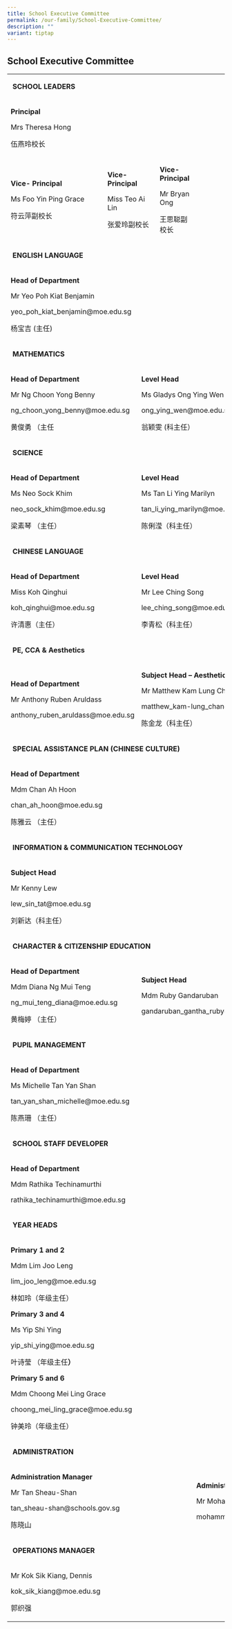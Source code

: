 ```yaml
---
title: School Executive Committee
permalink: /our-family/School-Executive-Committee/
description: ""
variant: tiptap
---
```

<h2><strong>School Executive Committee</strong></h2><table><tbody><tr><td rowspan="1" colspan="5"><p><strong>&nbsp;SCHOOL LEADERS</strong></p></td><td rowspan="1" colspan="1"><p></p></td><td rowspan="1" colspan="1"><p></p></td><td rowspan="1" colspan="1"><p></p></td></tr><tr><td rowspan="1" colspan="5"><p><strong>Principal</strong></p><p>Mrs Theresa Hong</p><p>伍燕玲校长&nbsp;</p></td><td rowspan="1" colspan="1"><p></p></td><td rowspan="1" colspan="1"><p></p></td><td rowspan="1" colspan="1"><p></p></td></tr><tr><td rowspan="1" colspan="2"><p><strong>Vice- Principal</strong></p><p>Ms Foo Yin Ping Grace</p><p>符云萍副校长</p></td><td rowspan="1" colspan="2"><p><strong>Vice-Principal</strong></p><p>Miss Teo Ai Lin</p><p>张爱玲副校长</p></td><td rowspan="1" colspan="1"><p><strong>Vice-Principal</strong></p><p>Mr Bryan Ong</p><p>王思聪副校长</p></td><td rowspan="1" colspan="2"><p></p></td><td rowspan="1" colspan="1"><p></p></td></tr><tr><td rowspan="1" colspan="5"><p><strong>&nbsp;ENGLISH LANGUAGE</strong></p></td><td rowspan="1" colspan="1"><p></p></td><td rowspan="1" colspan="1"><p></p></td><td rowspan="1" colspan="1"><p></p></td></tr><tr><td rowspan="1" colspan="5"><p><strong>Head of Department</strong></p><p>Mr Yeo Poh Kiat Benjamin</p><p>yeo_poh_kiat_benjamin@moe.edu.sg</p><p>杨宝吉 (主任)</p></td><td rowspan="1" colspan="1"><p></p></td><td rowspan="1" colspan="1"><p></p></td><td rowspan="1" colspan="1"><p></p></td></tr><tr><td rowspan="1" colspan="5"><p>&nbsp;<strong>MATHEMATICS</strong></p></td><td rowspan="1" colspan="1"><p></p></td><td rowspan="1" colspan="1"><p></p></td><td rowspan="1" colspan="1"><p></p></td></tr><tr><td rowspan="1" colspan="3"><p><strong>Head of Department</strong></p><p>Mr Ng Choon Yong Benny</p><p>ng_choon_yong_benny@moe.edu.sg</p><p>黄俊勇 （主任</p></td><td rowspan="1" colspan="5"><p><strong>Level Head</strong></p><p>Ms Gladys Ong Ying Wen</p><p>ong_ying_wen@moe.edu.sg</p><p>翁颖雯 (科主任）</p></td></tr><tr><td rowspan="1" colspan="5"><p>&nbsp;<strong>SCIENCE</strong></p></td><td rowspan="1" colspan="1"><p></p></td><td rowspan="1" colspan="1"><p></p></td><td rowspan="1" colspan="1"><p></p></td></tr><tr><td rowspan="1" colspan="3"><p><strong>Head of Department</strong></p><p>Ms Neo Sock Khim</p><p>neo_sock_khim@moe.edu.sg</p><p>梁素琴 （主任）</p></td><td rowspan="1" colspan="5"><p><strong>Level Head</strong></p><p>Ms Tan Li Ying Marilyn</p><p>tan_li_ying_marilyn@moe.edu.sg</p><p>陈俐滢（科主任）</p></td></tr><tr><td rowspan="1" colspan="5"><p>&nbsp;<strong>CHINESE LANGUAGE</strong></p></td><td rowspan="1" colspan="1"><p></p></td><td rowspan="1" colspan="1"><p></p></td><td rowspan="1" colspan="1"><p></p></td></tr><tr><td rowspan="1" colspan="3"><p><strong>Head of Department</strong></p><p>Miss Koh Qinghui</p><p>koh_qinghui@moe.edu.sg</p><p>许清惠（主任）</p></td><td rowspan="1" colspan="5"><p><strong>Level Head</strong></p><p>Mr Lee Ching Song</p><p>lee_ching_song@moe.edu.sg</p><p>李青松（科主任）</p></td></tr><tr><td rowspan="1" colspan="5"><p>&nbsp;<strong>PE, CCA &amp; Aesthetics</strong></p></td><td rowspan="1" colspan="1"><p></p></td><td rowspan="1" colspan="1"><p></p></td><td rowspan="1" colspan="1"><p></p></td></tr><tr><td rowspan="1" colspan="3"><p><strong>Head of Department</strong></p><p>Mr Anthony Ruben Aruldass</p><p>anthony_ruben_aruldass@moe.edu.sg</p></td><td rowspan="1" colspan="5"><p><strong>Subject Head – Aesthetics</strong></p><p>Mr Matthew Kam Lung Chan</p><p>matthew_kam-lung_chan@moe.edu.sg</p><p>陈金龙（科主任）</p></td></tr><tr><td rowspan="1" colspan="5"><p>&nbsp;<strong>SPECIAL ASSISTANCE PLAN (CHINESE CULTURE)</strong></p></td><td rowspan="1" colspan="1"><p></p></td><td rowspan="1" colspan="1"><p></p></td><td rowspan="1" colspan="1"><p></p></td></tr><tr><td rowspan="1" colspan="5"><p><strong>Head of Department</strong></p><p>Mdm Chan Ah Hoon</p><p>chan_ah_hoon@moe.edu.sg</p><p>陈雅云 （主任）</p></td><td rowspan="1" colspan="1"><p></p></td><td rowspan="1" colspan="1"><p></p></td><td rowspan="1" colspan="1"><p></p></td></tr><tr><td rowspan="1" colspan="5"><p><strong>&nbsp;INFORMATION &amp; COMMUNICATION TECHNOLOGY</strong></p></td><td rowspan="1" colspan="1"><p></p></td><td rowspan="1" colspan="1"><p></p></td><td rowspan="1" colspan="1"><p></p></td></tr><tr><td rowspan="1" colspan="8"><p><strong>Subject Head</strong></p><p>Mr Kenny Lew</p><p>lew_sin_tat@moe.edu.sg</p><p>刘新达（科主任）</p></td></tr><tr><td rowspan="1" colspan="5"><p>&nbsp;<strong>CHARACTER &amp; CITIZENSHIP EDUCATION</strong></p></td><td rowspan="1" colspan="1"><p></p></td><td rowspan="1" colspan="1"><p></p></td><td rowspan="1" colspan="1"><p></p></td></tr><tr><td rowspan="1" colspan="3"><p><strong>Head of Department</strong></p><p>Mdm Diana Ng Mui Teng</p><p>ng_mui_teng_diana@moe.edu.sg</p><p>黄梅婷 （主任）</p></td><td rowspan="1" colspan="5"><p><strong>Subject Head</strong></p><p>Mdm Ruby Gandaruban</p><p>gandaruban_gantha_ruby@moe.edu.sg</p></td></tr><tr><td rowspan="1" colspan="5"><p><strong>&nbsp;PUPIL MANAGEMENT</strong></p></td><td rowspan="1" colspan="1"><p></p></td><td rowspan="1" colspan="1"><p></p></td><td rowspan="1" colspan="1"><p></p></td></tr><tr><td rowspan="1" colspan="5"><p><strong>Head of Department</strong></p><p>Ms Michelle Tan Yan Shan</p><p>tan_yan_shan_michelle@moe.edu.sg</p><p>陈燕珊 （主任）</p></td><td rowspan="1" colspan="1"><p></p></td><td rowspan="1" colspan="1"><p></p></td><td rowspan="1" colspan="1"><p></p></td></tr><tr><td rowspan="1" colspan="5"><p><strong>&nbsp;SCHOOL STAFF DEVELOPER</strong></p></td><td rowspan="1" colspan="1"><p></p></td><td rowspan="1" colspan="1"><p></p></td><td rowspan="1" colspan="1"><p></p></td></tr><tr><td rowspan="1" colspan="5"><p><strong>Head of Department</strong></p><p>Mdm Rathika Techinamurthi</p><p>rathika_techinamurthi@moe.edu.sg</p></td><td rowspan="1" colspan="1"><p></p></td><td rowspan="1" colspan="1"><p></p></td><td rowspan="1" colspan="1"><p></p></td></tr><tr><td rowspan="1" colspan="5"><p><strong>&nbsp;YEAR HEADS</strong></p></td><td rowspan="1" colspan="1"><p></p></td><td rowspan="1" colspan="1"><p></p></td><td rowspan="1" colspan="1"><p></p></td></tr><tr><td rowspan="1" colspan="5"><p><strong>Primary 1 and 2</strong></p><p>Mdm Lim Joo Leng</p><p>lim_joo_leng@moe.edu.sg</p><p>林如玲（年级主任）</p><p></p><p></p><p><strong>Primary 3 and 4</strong></p><p>Ms Yip Shi Ying</p><p>yip_shi_ying@moe.edu.sg</p><p>叶诗莹 （年级主任<strong>）</strong></p><p></p><p></p><p><strong>Primary 5 and 6</strong></p><p>Mdm Choong Mei Ling Grace</p><p>choong_mei_ling_grace@moe.edu.sg</p><p>钟美玲（年级主任）</p></td><td rowspan="1" colspan="1"><p></p></td><td rowspan="1" colspan="1"><p></p></td><td rowspan="1" colspan="1"><p></p></td></tr><tr><td rowspan="1" colspan="5"><p><strong>&nbsp;ADMINISTRATION</strong></p></td><td rowspan="1" colspan="1"><p></p></td><td rowspan="1" colspan="1"><p></p></td><td rowspan="1" colspan="1"><p></p></td></tr><tr><td rowspan="1" colspan="5"><p><strong>Administration Manager</strong></p><p>Mr Tan Sheau-Shan</p><p>tan_sheau-shan@schools.gov.sg</p><p>陈晓山</p></td><td rowspan="1" colspan="2"><p><strong>Administration Executive</strong></p><p>Mr Mohammed Fauzi Rahman</p><p>mohammed_fauzi_rahman@schools.gov.sg</p></td><td rowspan="1" colspan="1"><p></p></td></tr><tr><td rowspan="1" colspan="5"><p><strong>&nbsp;OPERATIONS MANAGER</strong></p></td><td rowspan="1" colspan="1"><p></p></td><td rowspan="1" colspan="1"><p></p></td><td rowspan="1" colspan="1"><p></p></td></tr><tr><td rowspan="1" colspan="5"><p>Mr Kok Sik Kiang, Dennis                                       </p><p>kok_sik_kiang@moe.edu.sg</p><p>郭织强</p></td><td rowspan="1" colspan="1"><p></p></td><td rowspan="1" colspan="1"><p></p></td><td rowspan="1" colspan="1"><p></p></td></tr></tbody></table><p></p>
